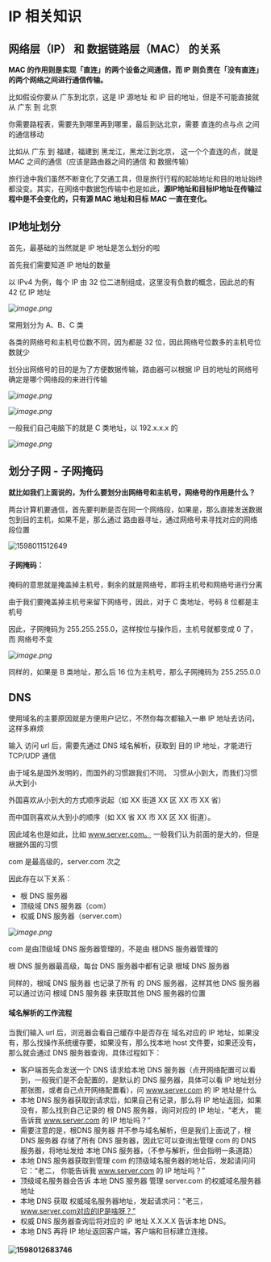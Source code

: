 # IP 相关知识



## 网络层（IP） 和 数据链路层（MAC） 的关系

**MAC 的作用则是实现「直连」的两个设备之间通信，而 IP 则负责在「没有直连」的两个网络之间进行通信传输。**

比如假设你要从 广东到北京，这是 IP 源地址 和 IP 目的地址，但是不可能直接就从 广东 到 北京

你需要路程表，需要先到哪里再到哪里，最后到达北京，需要 直连的点与点 之间的通信移动

比如从 广东 到 福建，福建到 黑龙江，黑龙江到北京， 这一个个直连的点，就是 MAC 之间的通信（应该是路由器之间的通信 和 数据传输）

旅行途中我们虽然不断变化了交通工具，但是旅行行程的起始地址和目的地址始终都没变。其实，在网络中数据包传输中也是如此，**源IP地址和目标IP地址在传输过程中是不会变化的，只有源 MAC 地址和目标 MAC 一直在变化。**



## IP地址划分

首先，最基础的当然就是 IP 地址是怎么划分的啦

首先我们需要知道 IP 地址的数量

以 IPv4 为例，每个 IP 由 32 位二进制组成，这里没有负数的概念，因此总的有 42 亿 IP 地址

*![image.png](https://pic.leetcode-cn.com/1598011080-gucfqx-image.png)*



常用划分为 A、B、C 类

各类的网络号和主机号位数不同，因为都是 32 位，因此网络号位数多的主机号位数就少

划分出网络号的目的是为了方便数据传输，路由器可以根据 IP 目的地址的网络号 确定是哪个网络段的来进行传输

*![image.png](https://pic.leetcode-cn.com/1598011098-zyTTOy-image.png)*

*![image.png](https://pic.leetcode-cn.com/1598010654-jidKYZ-image.png)*



一般我们自己电脑下的就是 C 类地址，以 192.x.x.x 的

*![image.png](https://pic.leetcode-cn.com/1598011333-DtpXyL-image.png)*



## 划分子网 - 子网掩码

**就比如我们上面说的，为什么要划分出网络号和主机号，网络号的作用是什么？**

两台计算机要通信，首先要判断是否在同一个网络段，如果是，那么直接发送数据包到目的主机，如果不是，那么通过 路由器寻址，通过网络号来寻找对应的网络段位置

![1598011512649](C:\Users\蒜头王八\AppData\Roaming\Typora\typora-user-images\1598011512649.png)



#### **子网掩码：**

掩码的意思就是掩盖掉主机号，剩余的就是网络号，即将主机号和网络号进行分离

由于我们要掩盖掉主机号来留下网络号，因此，对于 C 类地址，号码 8 位都是主机号

因此，子网掩码为 255.255.255.0，这样按位与操作后，主机号就都变成 0 了，而 网络号不变

*![image.png](https://pic.leetcode-cn.com/1598011628-yKmTMc-image.png)*



同样的，如果是 B 类地址，那么后 16 位为主机号，那么子网掩码为 255.255.0.0





## DNS

使用域名的主要原因就是方便用户记忆，不然你每次都输入一串 IP 地址去访问，这样多麻烦

输入 访问 url 后，需要先通过 DNS 域名解析，获取到 目的 IP 地址，才能进行 TCP/UDP 通信

 

由于域名是国外发明的，而国外的习惯跟我们不同，  习惯从小到大，而我们习惯从大到小

外国喜欢从小到大的方式顺序说起（如 XX 街道 XX 区 XX 市 XX 省）

而中国则喜欢从大到小的顺序（如 XX 省 XX 市 XX 区 XX 街道）。



因此域名也是如此，比如 www.server.com。 一般我们认为前面的是大的，但是根据外国的习惯

com 是最高级的，server.com 次之

因此存在以下关系：

- 根 DNS 服务器
- 顶级域 DNS 服务器（com）
- 权威 DNS 服务器（server.com）

*![image.png](https://pic.leetcode-cn.com/1598012011-dUDkmu-image.png)*



com 是由顶级域 DNS 服务器管理的，不是由 根DNS 服务器管理的

根 DNS 服务器最高级，每台 DNS 服务器中都有记录 根域 DNS 服务器

同样的，根域 DNS 服务器 也记录了所有 的 DNS 服务器，这样其他 DNS 服务器可以通过访问 根域 DNS 服务器 来获取其他 DNS 服务器的位置



#### **域名解析的工作流程**

当我们输入 url 后，浏览器会看自己缓存中是否存在 域名对应的 IP 地址，如果没有，那么找操作系统缓存要，如果没有，那么找本地 host 文件要，如果还没有，那么就会通过 DNS 服务器查询，具体过程如下：

- 客户端首先会发送一个 DNS 请求给本地 DNS 服务器（点开网络配置可以看到，一般我们是不会配置的，是默认的 DNS 服务器，具体可以看 IP 地址划分那张图，或者自己点开网络配置看），问 www.server.com  的 IP 地址是什么
- 本地 DNS 服务器获取到请求后，如果自己有记录，那么将 IP 地址返回，如果没有，那么找到自己记录的     根 DNS 服务器，询问对应的 IP 地址，“老大， 能告诉我 www.server.com 的 IP 地址吗？”  
- 需要注意的是，根DNS 服务器 并不参与域名解析，但是我们上面说了，根DNS 服务器 存储了所有 DNS 服务器，因此它可以查询出管理 com 的 DNS 服务器，将地址发给 本地 DNS 服务器，（不参与解析，但会指明一条道路）
- 本地 DNS 服务器获取到管理 com 的顶级域名服务器的地址后，发起请问问它：“老二， 你能告诉我 www.server.com  的 IP 地址吗？”
- 顶级域名服务器会告诉 本地 DNS 服务器 管理 server.com 的权威域名服务器地址
- 本地 DNS 获取 权威域名服务器地址，发起请求问：“老三，www.server.com对应的IP是啥呀？”
- 权威 DNS 服务器查询后将对应的 IP 地址 X.X.X.X 告诉本地 DNS。
- 本地 DNS 再将 IP 地址返回客户端，客户端和目标建立连接。

#### ![1598012683746](C:\Users\蒜头王八\AppData\Roaming\Typora\typora-user-images\1598012683746.png)